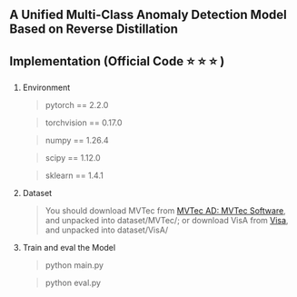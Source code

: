 ﻿## A Unified Multi-Class Anomaly Detection Model Based on Reverse Distillation
 ## Implementation (Official Code ⭐️ ⭐️ ⭐️ )

1. Environment
	> pytorch == 2.2.0
	
	> torchvision == 0.17.0
	
	> numpy == 1.26.4
	
	> scipy == 1.12.0
	
	> sklearn == 1.4.1
	
2. Dataset
    > You should download MVTec from [MVTec AD: MVTec Software](https://www.mvtec.com/company/research/datasets/mvtec-ad/), and unpacked into dataset/MVTec/; or download VisA from [Visa](https://amazon-visual-anomaly.s3.us-west-2.amazonaws.com/VisA_20220922.tar), and unpacked into dataset/VisA/
3. Train and eval the Model
    > python main.py
	
	> python eval.py
    
